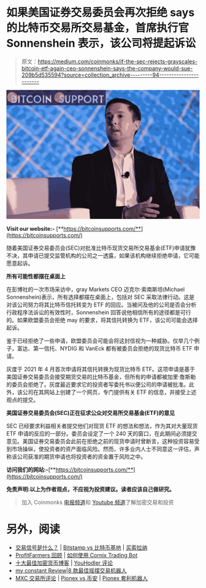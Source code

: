 # 如果美国证券交易委员会再次拒绝 says 的比特币交易所交易基金，首席执行官 Sonnenshein 表示，该公司将提起诉讼

> 原文：<https://medium.com/coinmonks/if-the-sec-rejects-grayscales-bitcoin-etf-again-ceo-sonnenshein-says-the-company-would-sue-209b5d535594?source=collection_archive---------94----------------------->

![](img/6e04661e32bf12770f17d18a42ee21a4.png)

**Visit our website:-** [**https://bitcoinsupports.com/**](https://bitcoinsupports.com/)

随着美国证券交易委员会(SEC)对批准比特币现货交易所交易基金(ETF)申请犹豫不决，其申请已提交监管机构的公司之一透露，如果该机构继续拒绝申请，它可能愿意起诉。

**所有可能性都摆在桌面上**

在彭博社的一次市场采访中，gray Markets CEO 迈克尔·索南斯坦(Michael Sonnenshein)表示，所有选择都摆在桌面上，包括对 SEC 采取法律行动。这是对该公司努力将其比特币信托转变为 ETF 的回应。当被问及他的公司是否会分析行政程序法诉讼的有效性时，Sonnenshein 回答说他相信所有的途径都是可行的。如果欧盟委员会拒绝 may 的要求，将其信托转换为 ETF，该公司可能会选择起诉。

鉴于已经拒绝了一些申请，欧盟委员会可能会将这封信视为一种威胁。仅举几个例子，富达、第一信托、NYDIG 和 VanEck 都有被委员会拒绝的现货比特币 ETF 申请。

灰度于 2021 年 4 月首次申请将其信托转换为现货比特币 ETF。这项申请是基于美国证券交易委员会接受期货交易的比特币基金，但所有的申请都被加里·詹斯勒的委员会拒绝了。灰度最近要求它的投资者写委托书以便公司的申请被批准。此外，该公司在其网站上创建了一个网页，专门提供有关 ETF 的信息，并接受上述观点的提交。

**美国证券交易委员会(SEC)正在征求公众对交易所交易基金(ETF)的意见**

SEC 已经要求利益相关者提交他们对现货 ETF 的想法和想法，作为其对大量现货 ETF 申请的反应的一部分。委员会设定了一个 240 天的窗口，在此期间必须提交意见。美国证券交易委员会此前在拒绝之前的现货申请时曾断言，这种投资容易受到市场操纵，使投资者的资产面临风险。然而，许多业内人士不同意这一评估，声称该公司获准的期货申请也将投资者的资金置于风险之中。

**访问我们的网站:-**[**https://bitcoinsupports.com/**](https://bitcoinsupports.com/)

**免责声明:以上为作者观点，不应视为投资建议。读者应该自己做研究。**

> 加入 Coinmonks [电报频道](https://t.me/coincodecap)和 [Youtube 频道](https://www.youtube.com/c/coinmonks/videos)了解加密交易和投资

# 另外，阅读

*   [交易信号是什么？](https://coincodecap.com/trading-signal) | [Bitstamp vs 比特币基地](https://coincodecap.com/bitstamp-coinbase) | [买索拉纳](https://coincodecap.com/buy-solana)
*   [ProfitFarmers 回顾](https://coincodecap.com/profitfarmers-review) | [如何使用 Cornix Trading Bot](https://coincodecap.com/cornix-trading-bot)
*   [十大最佳加密货币博客](https://coincodecap.com/best-cryptocurrency-blogs) | [YouHodler 评论](https://coincodecap.com/youhodler-review)
*   [my constant Review](https://coincodecap.com/myconstant-review)|[8 款最佳摇摆交易机器人](https://coincodecap.com/best-swing-trading-bots)
*   [MXC 交易所评论](/coinmonks/mxc-exchange-review-3af0ec1cba8c) | [Pionex vs 币安](https://coincodecap.com/pionex-vs-binance) | [Pionex 套利机器人](https://coincodecap.com/pionex-arbitrage-bot)